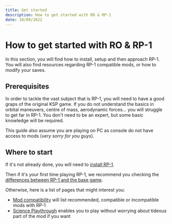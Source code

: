 ```yaml
---
title: Get started
description: How to get started with RO & RP-1
date: 10/09/2022
---
```


# How to get started with RO & RP-1

In this section, you will find how to install, setup and then approach RP-1. You will also find
resources regarding RP-1 compatible mods, or how to modify your saves.

## Prerequisites

In order to tackle the vast subject that is RP-1, you will need to have a good graps of the original
KSP game. If you do not understand the basics in orbital maneuvers, centre of mass, aerodynamic
forces... you will struggle to get far in RP-1. You don't need to be an expert, but some basic
knowledge will be required.

This guide also assume you are playing on PC as console do not have access to mods (_very sorry for
you guys_).

## Where to start

If it's not already done, you will need to [install RP-1](/en/get-started/installation).

Then if it's your first time playing RP-1, we recommend you checking the
[differences between RP-1 and the base game](/en/get-started/differences-with-ksp).

Otherwise, here is a list of pages that might interest you:
- [Mod  compatibility](/en/get-started/other-mods) will list recommended, compatible or incompatible mods with RP-1
- [Science Playthrough](/en/get-started/science-playthrough) enables you to play without worrying about tideous part of the mod if you want

